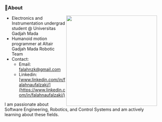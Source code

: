 
### 🌱About
<img src="https://i.giphy.com/media/v1.Y2lkPTc5MGI3NjExemhoM2VzYW5kaWU4bnlubzI4ZHR5dzdzcmxqc2V6MGllOTRmN3U1ZCZlcD12MV9pbnRlcm5hbF9naWZfYnlfaWQmY3Q9Zw/JPcmNWh80RM7f74dOn/giphy.gif" width="300px" align="right">

- Electronics and Instrumentation undergrad student @ Universitas Gadjah Mada
- Humanoid motion programmer at Altair Gadjah Mada Robotic Team 
- Contact:
  - Email: falahnzk@gmail.com
  - Linkedin: [www.linkedin.com/in/falahnaufalzaki/](https://www.linkedin.com/in/falahnaufalzaki/)

I am passionate about Software Engineering, Robotics, and Control Systems and am actively learning about these fields.
